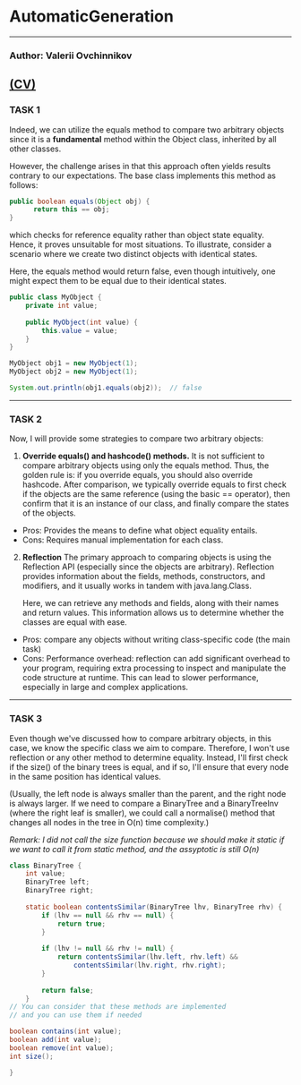 # AutomaticGeneration
---

### Author: Valerii Ovchinnikov 
[(CV)](https://drive.google.com/file/d/1CkrxipsEgZlBD2OGKCbcfrq-AVDAAITN/view?usp=sharing)
---

### TASK 1

Indeed, we can utilize the equals method to compare two arbitrary objects 
since it is a **fundamental** method within the Object class, inherited by 
all other classes. 

However, the challenge arises in that this approach often yields results 
contrary to our expectations. The base class implements this method as 
follows: 
```java
public boolean equals(Object obj) { 
      return this == obj; 
}
```
which checks for reference equality rather than object state equality. 
Hence, it proves unsuitable for most situations. To illustrate, consider a 
scenario where we create two distinct objects with identical states. 

Here, the equals method would return false, even though intuitively, one 
might expect them to be equal due to their identical states.

```java
public class MyObject {
    private int value;
    
    public MyObject(int value) {
        this.value = value;
    }
}

MyObject obj1 = new MyObject(1);
MyObject obj2 = new MyObject(1);

System.out.println(obj1.equals(obj2));  // false
```
---

### TASK 2
Now, I will provide some strategies to compare two arbitrary objects:

1) **Override equals() and hashcode() methods.** 
It is not sufficient to compare arbitrary objects using only the equals 
method. Thus, the golden rule is: if you override equals, you should also 
override hashcode. After comparison, we typically override equals to first 
check if the objects are the same reference (using the basic == operator), 
then confirm that it is an instance of our class, and finally compare the 
states of the objects.

 - Pros: Provides the means to define what object equality entails.
 - Cons: Requires manual implementation for each class.

2) **Reflection** 
The primary approach to comparing objects is using the Reflection API 
(especially since the objects are arbitrary). Reflection provides 
information about the fields, methods, constructors, and modifiers, and it 
usually works in tandem with java.lang.Class. 

	Here, we can retrieve any methods and fields, along with their 
names and return values. This information allows us to determine whether 
the classes are equal with ease.

- Pros: compare any objects without writing class-specific code (the main 
task) 
- Cons: Performance overhead: reflection can add significant overhead to 
your program, requiring extra processing to inspect and manipulate the 
code structure at runtime. This can lead to slower performance, especially 
in large and complex applications.

---

### TASK 3
Even though we've discussed how to compare arbitrary objects, in this 
case, we know the specific class we aim to compare. Therefore, I won't use 
reflection or any other method to determine equality. Instead, I'll first 
check if the size() of the binary trees is equal, and if so, I'll ensure 
that every node in the same position has identical values. 

(Usually, the left node is always smaller than the parent, and the right 
node is always larger. If we need to compare a BinaryTree and a 
BinaryTreeInv (where the right leaf is smaller), we could call a 
normalise() method that changes all nodes in the tree in O(n) time 
complexity.) 

*Remark: I did not call the size function because we should make it static 
if we want to call it from static method, and the assyptotic is still 
O(n)*

```java
class BinaryTree { 
	int value;
	BinaryTree left; 
	BinaryTree right;
	
	static boolean contentsSimilar(BinaryTree lhv, BinaryTree rhv) { 
		if (lhv == null && rhv == null) {
			return true;
		}
		
		if (lhv != null && rhv != null) {
			return contentsSimilar(lhv.left, rhv.left) &&
				contentsSimilar(lhv.right, rhv.right);
		}
		
		return false;
	}
// You can consider that these methods are implemented 
// and you can use them if needed

boolean contains(int value);
boolean add(int value);
boolean remove(int value);
int size();

}
```

